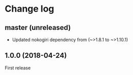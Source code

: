 # Change log

## master (unreleased)

* Updated nokogiri dependency from (~>1.8.1 to ~>1.10.1)

## 1.0.0 (2018-04-24)

First release
